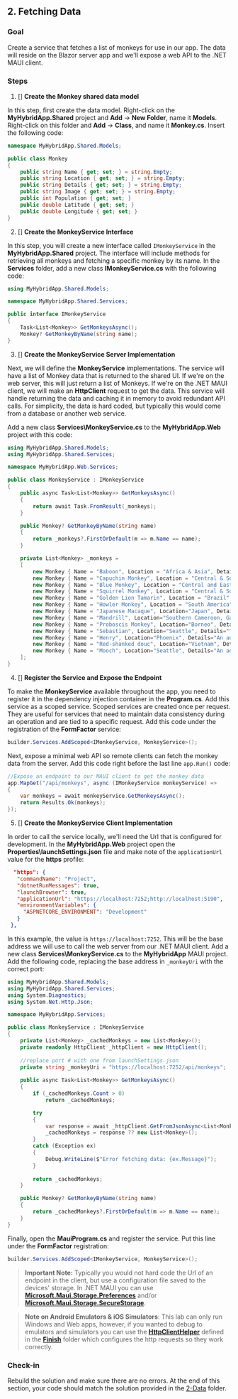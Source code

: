 ## 2. Fetching Data

### Goal
Create a service that fetches a list of monkeys for use in our app. The data will reside on the Blazor server app and we'll expose a web API to the .NET MAUI client. 

### Steps
1. [] **Create the Monkey shared data model**

In this step, first create the data model. Right-click on the **MyHybridApp.Shared** project and **Add** -> **New Folder**, name it **Models**. Right-click on this folder and **Add** -> **Class**, and name it **Monkey.cs**. Insert the following code:
```csharp
namespace MyHybridApp.Shared.Models;

public class Monkey
{
    public string Name { get; set; } = string.Empty;
    public string Location { get; set; } = string.Empty;
    public string Details { get; set; } = string.Empty;
    public string Image { get; set; } = string.Empty;
    public int Population { get; set; }
    public double Latitude { get; set; }
    public double Longitude { get; set; }
}
```

2. [] **Create the MonkeyService Interface**

In this step, you will create a new interface called `IMonkeyService` in the **MyHybridApp.Shared** project. The interface will include methods for retrieving all monkeys and fetching a specific monkey by its name. In the **Services** folder, add a new class **IMonkeyService.cs** with the following code:
```csharp
using MyHybridApp.Shared.Models;

namespace MyHybridApp.Shared.Services;

public interface IMonkeyService
{
    Task<List<Monkey>> GetMonkeysAsync();
    Monkey? GetMonkeyByName(string name);
}
```
3. [] **Create the MonkeyService Server Implementation**

Next, we will define the **MonkeyService** implementations. 
The service will have a list of Monkey data that is returned to the shared UI. If we're on the web server, this will just return a list of Monkeys. If we're on the .NET MAUI client, we will make an **HttpClient** request to get the data. This service will handle returning the data and caching it in memory to avoid redundant API calls. For simplicity, the data is hard coded, but typically this would come from a database or another web service. 

Add a new class **Services\MonkeyService.cs** to the **MyHybridApp.Web** project with this code:

```csharp
using MyHybridApp.Shared.Models;
using MyHybridApp.Shared.Services;

namespace MyHybridApp.Web.Services;

public class MonkeyService : IMonkeyService
{
    public async Task<List<Monkey>> GetMonkeysAsync()
    {            
        return await Task.FromResult(_monkeys);
    }

    public Monkey? GetMonkeyByName(string name)
    {
        return _monkeys?.FirstOrDefault(m => m.Name == name);
    }

    private List<Monkey> _monkeys =
    [
        new Monkey { Name = "Baboon", Location = "Africa & Asia", Details = "Baboons are African and Arabian Old World monkeys belonging to the genus Papio, part of the subfamily Cercopithecinae.", Image = "https://raw.githubusercontent.com/jamesmontemagno/app-monkeys/master/baboon.jpg", Population = 10000, Latitude = -8.783195, Longitude =  34.508523 },
        new Monkey { Name = "Capuchin Monkey", Location = "Central & South America", Details = "The capuchin monkeys are New World monkeys of the subfamily Cebinae. Prior to 2011, the subfamily contained only a single genus, Cebus.", Image = "https://raw.githubusercontent.com/jamesmontemagno/app-monkeys/master/capuchin.jpg", Population = 23000, Latitude = 12.769013, Longitude = -85.602364 },
        new Monkey { Name = "Blue Monkey", Location = "Central and East Africa", Details = "The blue monkey or diademed monkey is a species of Old World monkey native to Central and East Africa, ranging from the upper Congo River basin east to the East African Rift and south to northern Angola and Zambia", Image = "https://raw.githubusercontent.com/jamesmontemagno/app-monkeys/master/bluemonkey.jpg", Population = 12000, Latitude = 1.957709, Longitude = 37.297204 },
        new Monkey { Name = "Squirrel Monkey", Location = "Central & South America", Details = "The squirrel monkeys are the New World monkeys of the genus Saimiri. They are the only genus in the subfamily Saimirinae. The name of the genus Saimiri is of Tupi origin, and was also used as an English name by early researchers.", Image = "https://raw.githubusercontent.com/jamesmontemagno/app-monkeys/master/saimiri.jpg", Population = 11000, Latitude = -8.783195, Longitude = -55.491477 },
        new Monkey { Name = "Golden Lion Tamarin", Location = "Brazil", Details = "The golden lion tamarin also known as the golden marmoset, is a small New World monkey of the family Callitrichidae.", Image = "https://raw.githubusercontent.com/jamesmontemagno/app-monkeys/master/tamarin.jpg", Population = 19000, Latitude = -14.235004, Longitude = -51.92528 },
        new Monkey { Name = "Howler Monkey", Location = "South America", Details = "Howler monkeys are among the largest of the New World monkeys. Fifteen species are currently recognised. Previously classified in the family Cebidae, they are now placed in the family Atelidae.", Image = "https://raw.githubusercontent.com/jamesmontemagno/app-monkeys/master/alouatta.jpg", Population = 8000, Latitude = -8.783195, Longitude = -55.491477 },
        new Monkey { Name = "Japanese Macaque", Location="Japan", Details="The Japanese macaque, is a terrestrial Old World monkey species native to Japan. They are also sometimes known as the snow monkey because they live in areas where snow covers the ground for months each", Image = "https://raw.githubusercontent.com/jamesmontemagno/app-monkeys/master/macasa.jpg", Population=1000, Latitude=36.204824, Longitude=138.252924 },
        new Monkey { Name = "Mandrill", Location="Southern Cameroon, Gabon, and Congo", Details="The mandrill is a primate of the Old World monkey family, closely related to the baboons and even more closely to the drill. It is found in southern Cameroon, Gabon, Equatorial Guinea, and Congo.", Image = "https://raw.githubusercontent.com/jamesmontemagno/app-monkeys/master/mandrill.jpg", Population=17000, Latitude=7.369722, Longitude=12.354722 },
        new Monkey { Name = "Proboscis Monkey", Location="Borneo", Details="The proboscis monkey or long-nosed monkey, known as the bekantan in Malay, is a reddish-brown arboreal Old World monkey that is endemic to the south-east Asian island of Borneo.", Image = "https://raw.githubusercontent.com/jamesmontemagno/app-monkeys/master/borneo.jpg", Population=15000, Latitude=0.961883, Longitude=114.55485 },
        new Monkey { Name = "Sebastian", Location="Seattle", Details="This little trouble maker lives in Seattle with James and loves traveling on adventures with James and tweeting @MotzMonkeys. He by far is an Android fanboy and is getting ready for the new Google Pixel 9!", Image = "https://raw.githubusercontent.com/jamesmontemagno/app-monkeys/master/sebastian.jpg", Population=1, Latitude=47.606209, Longitude=-122.332071 },
        new Monkey { Name = "Henry", Location="Phoenix", Details="An adorable Monkey who is traveling the world with Heather and live tweets his adventures @MotzMonkeys. His favorite platform is iOS by far and is excited for the new iPhone Xs!", Image = "https://raw.githubusercontent.com/jamesmontemagno/app-monkeys/master/henry.jpg", Population=1, Latitude=33.448377, Longitude=-112.074037 },
        new Monkey { Name = "Red-shanked douc", Location="Vietnam", Details="The red-shanked douc is a species of Old World monkey, among the most colourful of all primates. The douc is an arboreal and diurnal monkey that eats and sleeps in the trees of the forest.", Image = "https://raw.githubusercontent.com/jamesmontemagno/app-monkeys/master/douc.jpg", Population=1300, Latitude=16.111648, Longitude=108.262122 },
        new Monkey { Name = "Mooch", Location="Seattle", Details="An adorable Monkey who is traveling the world with Heather and live tweets his adventures @MotzMonkeys. Her favorite platform is iOS by far and is excited for the new iPhone 16!", Image = "https://raw.githubusercontent.com/jamesmontemagno/app-monkeys/master/Mooch.PNG", Population=1, Latitude=47.608013, Longitude=-122.335167 }
    ];        
}
```
4. [] **Register the Service and Expose the Endpoint**

 To make the **MonkeyService** available throughout the app, you need to register it in the dependency injection container in the **Program.cs**. Add this service as a scoped service. Scoped services are created once per request. They are useful for services that need to maintain data consistency during an operation and are tied to a specific request. Add this code under the registration of the **FormFactor** service:

```csharp
builder.Services.AddScoped<IMonkeyService, MonkeyService>();
```
Next, expose a minimal web API so remote clients can fetch the monkey data from the server. Add this code right before the last line `app.Run()` code:
```csharp
//Expose an endpoint to our MAUI client to get the monkey data
app.MapGet("/api/monkeys", async (IMonkeyService monkeyService) =>
{
    var monkeys = await monkeyService.GetMonkeysAsync();
    return Results.Ok(monkeys);
});
```

5. [] **Create the MonkeyService Client Implementation**

In order to call the service locally, we'll need the Url that is configured for development. In the **MyHybridApp.Web** project open the **Properties\launchSettings.json** file and make note of the `applicationUrl` value for the **https** profile:

```json
  "https": {
   "commandName": "Project",
   "dotnetRunMessages": true,
   "launchBrowser": true,
   "applicationUrl": "https://localhost:7252;http://localhost:5190",
   "environmentVariables": {
     "ASPNETCORE_ENVIRONMENT": "Development"
   }
 },
```
In this example, the value is `https://localhost:7252`. This will be the base address we will use to call the web server from our .NET MAUI client. Add a new class **Services\MonkeyService.cs** to the **MyHybridApp** MAUI project. Add the following code, replacing the base address in `_monkeyUri` with the correct port:

```csharp
using MyHybridApp.Shared.Models;
using MyHybridApp.Shared.Services;
using System.Diagnostics;
using System.Net.Http.Json;

namespace MyHybridApp.Services;

public class MonkeyService : IMonkeyService
{
    private List<Monkey> _cachedMonkeys = new List<Monkey>();
    private readonly HttpClient _httpClient = new HttpClient();
    
    //replace port # with one from launchSettings.json
    private string _monkeyUri = "https://localhost:7252/api/monkeys"; 
            
    public async Task<List<Monkey>> GetMonkeysAsync() 
    {
        if (_cachedMonkeys.Count > 0)
            return _cachedMonkeys;

        try
        {
            var response = await _httpClient.GetFromJsonAsync<List<Monkey>>(_monkeyUri);
            _cachedMonkeys = response ?? new List<Monkey>();
        }
        catch (Exception ex)
        {
            Debug.WriteLine($"Error fetching data: {ex.Message}");    
        }    
        
        return _cachedMonkeys;
    }

    public Monkey? GetMonkeyByName(string name)
    {
        return _cachedMonkeys?.FirstOrDefault(m => m.Name == name);
    }
}
```
Finally, open the **MauiProgram.cs** and register the service. Put this line under the **FormFactor** registration:

```csharp
builder.Services.AddScoped<IMonkeyService, MonkeyService>();
```

>**Important Note:** Typically you would not hard code the Url of an endpoint in the client, but use a configuration file saved to the devices' storage. In .NET MAUI you can use [**Microsoft.Maui.Storage.Preferences**](https://learn.microsoft.com/dotnet/maui/platform-integration/storage/preferences) and/or [**Microsoft.Maui.Storage.SecureStorage**](https://learn.microsoft.com/dotnet/maui/platform-integration/storage/secure-storage).

>**Note on Android Emulators & iOS Simulators**: This lab can only run Windows and Web apps, however, if you wanted to debug to emulators and simulators you can use the [**HttpClientHelper**](https://github.com/dotnet-presentations/build-2025-lab305/blob/f7075ad8cca2306ae1f90a3439ca83a29c022e0e/Finish/MyHybridApp/MyHybridApp/Services/HttpClientHelper.cs#L6) defined in the [**Finish**](../Finish/) folder which configures the http requests so they work correctly. 

### Check-in

Rebuild the solution and make sure there are no errors. At the end of this section, your code should match the solution provided in the [2-Data](../2-Data/) folder.

